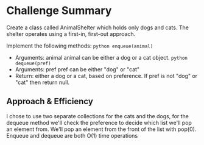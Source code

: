# Challenge Summary
Create a class called AnimalShelter which holds only dogs and cats.
The shelter operates using a first-in, first-out approach.

Implement the following methods:
```python enqueue(animal)```
- Arguments: animal
    animal can be either a dog or a cat object.
```python dequeue(pref) ``` 
- Arguments: pref
    pref can be either "dog" or "cat"
- Return: either a dog or a cat, based on preference.
    If pref is not "dog" or "cat" then return null.


## Approach & Efficiency
I chose to use two separate collections for the cats and the dogs, for the dequeue method we'll check the preference
to decide which list we'll pop an element from. We'll pop an element from the front of the list with pop(0).
Enqueue and dequeue are both O(1) time operations
